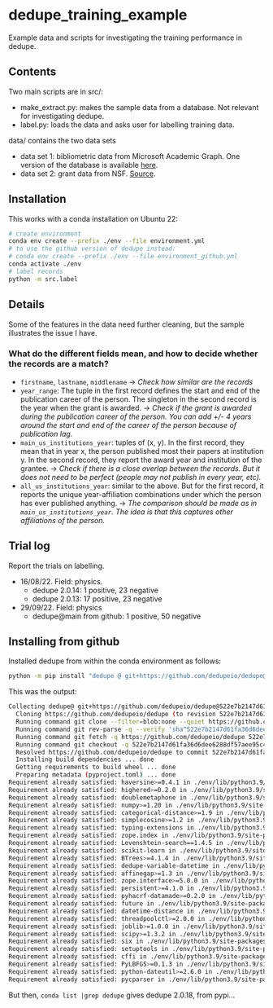 # dedupe_training_example

Example data and scripts for investigating the training performance in dedupe.

## Contents

Two main scripts are in src/:
- make_extract.py: makes the sample data from a database. Not relevant for investigating dedupe.
- label.py: loads the data and asks user for labelling training data.

data/ contains the two data sets
- data set 1: bibliometric data from Microsoft Academic Graph. One version of the database is available [here](https://zenodo.org/record/6511057). 
- data set 2: grant data from NSF. [Source](https://www.nsf.gov/awardsearch/download.jsp).


## Installation
This works with a conda installation on Ubuntu 22:

```bash
# create environment
conda env create --prefix ./env --file environment.yml 
# to use the github version of dedupe instead:
# conda env create --prefix ./env --file environment_github.yml
conda activate ./env
# label records
python -m src.label
```

## Details
Some of the features in the data need further cleaning, but the sample illustrates the issue I have.


### What do the different fields mean, and how to decide whether the records are a match?
- `firstname`, `lastname`, `middlename` -> *Check how similar are the records*
- `year_range`: The tuple in the first record defines the start and end of the publication career of the person. The singleton in the second record is the year when the grant is awarded. -> *Check if the grant is awarded during the publication career of the person. You can add +/- 4 years around the start and end of the career of the person because of publication lag.*
- `main_us_institutions_year`: tuples of (x, y). In the first record, they mean that in year x, the person published most their papers at institution y. In the second record, they report the award year and institution of the grantee. -> *Check if there is a close overlap between the records. But it does not need to be perfect (people may not publish in every year, etc).*
- `all_us_institutions_year`: similar to the above. But for the first record, it reports the unique year-affiliation combinations under which the person has ever published anything. -> *The comparison should be made as in `main_us_institutions_year`. The idea is that this captures other affiliations of the person.*


## Trial log
Report the trials on labelling.
- 16/08/22. Field: physics.
    - dedupe 2.0.14: 1 positive, 23 negative
    - dedupe 2.0.13: 17 positive, 23 negative
- 29/09/22. Field: physics
    - dedupe@main from github: 1 positive, 50 negative


## Installing from github

Installed dedupe from within the conda environment as follows:

```bash
python -m pip install "dedupe @ git+https://github.com/dedupeio/dedupe@522e7b2147d61fa36d6dee6288df57aee95c4bcc"
```

This was the output: 
```bash
Collecting dedupe@ git+https://github.com/dedupeio/dedupe@522e7b2147d61fa36d6dee6288df57aee95c4bcc
  Cloning https://github.com/dedupeio/dedupe (to revision 522e7b2147d61fa36d6dee6288df57aee95c4bcc) to /tmp/pip-install-s9gwll_e/dedupe_5b76234a1cc64a758529db20a7bfdd2e
  Running command git clone --filter=blob:none --quiet https://github.com/dedupeio/dedupe /tmp/pip-install-s9gwll_e/dedupe_5b76234a1cc64a758529db20a7bfdd2e
  Running command git rev-parse -q --verify 'sha^522e7b2147d61fa36d6dee6288df57aee95c4bcc'
  Running command git fetch -q https://github.com/dedupeio/dedupe 522e7b2147d61fa36d6dee6288df57aee95c4bcc
  Running command git checkout -q 522e7b2147d61fa36d6dee6288df57aee95c4bcc
  Resolved https://github.com/dedupeio/dedupe to commit 522e7b2147d61fa36d6dee6288df57aee95c4bcc
  Installing build dependencies ... done
  Getting requirements to build wheel ... done
  Preparing metadata (pyproject.toml) ... done
Requirement already satisfied: haversine>=0.4.1 in ./env/lib/python3.9/site-packages (from dedupe@ git+https://github.com/dedupeio/dedupe@522e7b2147d61fa36d6dee6288df57aee95c4bcc) (2.7.0)
Requirement already satisfied: highered>=0.2.0 in ./env/lib/python3.9/site-packages (from dedupe@ git+https://github.com/dedupeio/dedupe@522e7b2147d61fa36d6dee6288df57aee95c4bcc) (0.2.1)
Requirement already satisfied: doublemetaphone in ./env/lib/python3.9/site-packages (from dedupe@ git+https://github.com/dedupeio/dedupe@522e7b2147d61fa36d6dee6288df57aee95c4bcc) (1.1)
Requirement already satisfied: numpy>=1.20 in ./env/lib/python3.9/site-packages (from dedupe@ git+https://github.com/dedupeio/dedupe@522e7b2147d61fa36d6dee6288df57aee95c4bcc) (1.23.3)
Requirement already satisfied: categorical-distance>=1.9 in ./env/lib/python3.9/site-packages (from dedupe@ git+https://github.com/dedupeio/dedupe@522e7b2147d61fa36d6dee6288df57aee95c4bcc) (1.9)
Requirement already satisfied: simplecosine>=1.2 in ./env/lib/python3.9/site-packages (from dedupe@ git+https://github.com/dedupeio/dedupe@522e7b2147d61fa36d6dee6288df57aee95c4bcc) (1.2)
Requirement already satisfied: typing-extensions in ./env/lib/python3.9/site-packages (from dedupe@ git+https://github.com/dedupeio/dedupe@522e7b2147d61fa36d6dee6288df57aee95c4bcc) (4.3.0)
Requirement already satisfied: zope.index in ./env/lib/python3.9/site-packages (from dedupe@ git+https://github.com/dedupeio/dedupe@522e7b2147d61fa36d6dee6288df57aee95c4bcc) (5.2.1)
Requirement already satisfied: Levenshtein-search==1.4.5 in ./env/lib/python3.9/site-packages (from dedupe@ git+https://github.com/dedupeio/dedupe@522e7b2147d61fa36d6dee6288df57aee95c4bcc) (1.4.5)
Requirement already satisfied: scikit-learn in ./env/lib/python3.9/site-packages (from dedupe@ git+https://github.com/dedupeio/dedupe@522e7b2147d61fa36d6dee6288df57aee95c4bcc) (1.1.2)
Requirement already satisfied: BTrees>=4.1.4 in ./env/lib/python3.9/site-packages (from dedupe@ git+https://github.com/dedupeio/dedupe@522e7b2147d61fa36d6dee6288df57aee95c4bcc) (4.10.1)
Requirement already satisfied: dedupe-variable-datetime in ./env/lib/python3.9/site-packages (from dedupe@ git+https://github.com/dedupeio/dedupe@522e7b2147d61fa36d6dee6288df57aee95c4bcc) (0.1.5)
Requirement already satisfied: affinegap>=1.3 in ./env/lib/python3.9/site-packages (from dedupe@ git+https://github.com/dedupeio/dedupe@522e7b2147d61fa36d6dee6288df57aee95c4bcc) (1.12)
Requirement already satisfied: zope.interface>=5.0.0 in ./env/lib/python3.9/site-packages (from BTrees>=4.1.4->dedupe@ git+https://github.com/dedupeio/dedupe@522e7b2147d61fa36d6dee6288df57aee95c4bcc) (5.4.0)
Requirement already satisfied: persistent>=4.1.0 in ./env/lib/python3.9/site-packages (from BTrees>=4.1.4->dedupe@ git+https://github.com/dedupeio/dedupe@522e7b2147d61fa36d6dee6288df57aee95c4bcc) (4.9.1)
Requirement already satisfied: pyhacrf-datamade>=0.2.0 in ./env/lib/python3.9/site-packages (from highered>=0.2.0->dedupe@ git+https://github.com/dedupeio/dedupe@522e7b2147d61fa36d6dee6288df57aee95c4bcc) (0.2.6)
Requirement already satisfied: future in ./env/lib/python3.9/site-packages (from dedupe-variable-datetime->dedupe@ git+https://github.com/dedupeio/dedupe@522e7b2147d61fa36d6dee6288df57aee95c4bcc) (0.18.2)
Requirement already satisfied: datetime-distance in ./env/lib/python3.9/site-packages (from dedupe-variable-datetime->dedupe@ git+https://github.com/dedupeio/dedupe@522e7b2147d61fa36d6dee6288df57aee95c4bcc) (0.1.3)
Requirement already satisfied: threadpoolctl>=2.0.0 in ./env/lib/python3.9/site-packages (from scikit-learn->dedupe@ git+https://github.com/dedupeio/dedupe@522e7b2147d61fa36d6dee6288df57aee95c4bcc) (3.1.0)
Requirement already satisfied: joblib>=1.0.0 in ./env/lib/python3.9/site-packages (from scikit-learn->dedupe@ git+https://github.com/dedupeio/dedupe@522e7b2147d61fa36d6dee6288df57aee95c4bcc) (1.2.0)
Requirement already satisfied: scipy>=1.3.2 in ./env/lib/python3.9/site-packages (from scikit-learn->dedupe@ git+https://github.com/dedupeio/dedupe@522e7b2147d61fa36d6dee6288df57aee95c4bcc) (1.9.1)
Requirement already satisfied: six in ./env/lib/python3.9/site-packages (from zope.index->dedupe@ git+https://github.com/dedupeio/dedupe@522e7b2147d61fa36d6dee6288df57aee95c4bcc) (1.16.0)
Requirement already satisfied: setuptools in ./env/lib/python3.9/site-packages (from zope.index->dedupe@ git+https://github.com/dedupeio/dedupe@522e7b2147d61fa36d6dee6288df57aee95c4bcc) (65.4.0)
Requirement already satisfied: cffi in ./env/lib/python3.9/site-packages (from persistent>=4.1.0->BTrees>=4.1.4->dedupe@ git+https://github.com/dedupeio/dedupe@522e7b2147d61fa36d6dee6288df57aee95c4bcc) (1.15.1)
Requirement already satisfied: PyLBFGS>=0.1.3 in ./env/lib/python3.9/site-packages (from pyhacrf-datamade>=0.2.0->highered>=0.2.0->dedupe@ git+https://github.com/dedupeio/dedupe@522e7b2147d61fa36d6dee6288df57aee95c4bcc) (0.2.0.14)
Requirement already satisfied: python-dateutil>=2.6.0 in ./env/lib/python3.9/site-packages (from datetime-distance->dedupe-variable-datetime->dedupe@ git+https://github.com/dedupeio/dedupe@522e7b2147d61fa36d6dee6288df57aee95c4bcc) (2.8.2)
Requirement already satisfied: pycparser in ./env/lib/python3.9/site-packages (from cffi->persistent>=4.1.0->BTrees>=4.1.4->dedupe@ git+https://github.com/dedupeio/dedupe@522e7b2147d61fa36d6dee6288df57aee95c4bcc) (2.21)
```


But then, `conda list |grep dedupe` gives dedupe 2.0.18, from pypi...